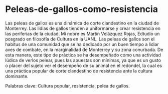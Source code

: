 # Peleas-de-gallos-como-resistencia
Las peleas de gallos es una dinámica de corte clandestino en la ciudad de Monterrey. Las lidias de gallos  tienden a uniformarse y crear resistencia en las periferias de la ciudad. 
Mi nobre es Martín Velázquez Rojas, Edtudio un posgrado en filosofía de Cultura en la UANL. 
Las peleas de gallos son el habitus de una comunidad que se ha dedicado por un buen tiempo a lidiar aves de combate, en la marginalidad de Monterrey y su zona conurbada. De esta manera, este tipo de práctica se ha desempeñado como una actividad lúdica de verlos pelear, pues las apuestas son mínimas, ya que es un gusto o placer del sujeto ver el desempeño de su animal en el redondel, la cual es una práctica popular de corte clandestino de resistencia ante la cultura dominante.

Palabras clave: Cultura popular, resistencia, pelea de gallos.
